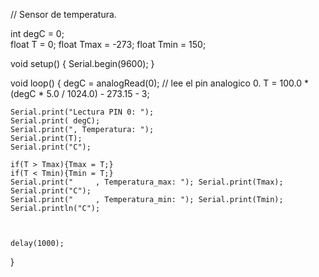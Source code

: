 


	


// Sensor de temperatura.


int degC = 0;         
float T = 0;
float Tmax = -273;
float Tmin = 150;

void setup()
{
	Serial.begin(9600);
}

void loop()
{
	degC = analogRead(0);   // lee el pin analogico 0.
	T = 100.0 * (degC * 5.0 / 1024.0) - 273.15 - 3;


	Serial.print("Lectura PIN 0: ");
	Serial.print( degC);
	Serial.print(", Temperatura: ");
	Serial.print(T);
	Serial.print("C");

	if(T > Tmax){Tmax = T;}
	if(T < Tmin){Tmin = T;}
	Serial.print("     , Temperatura_max: "); Serial.print(Tmax); Serial.print("C");
	Serial.print("     , Temperatura_min: "); Serial.print(Tmin); Serial.println("C");
        


	delay(1000);
}
